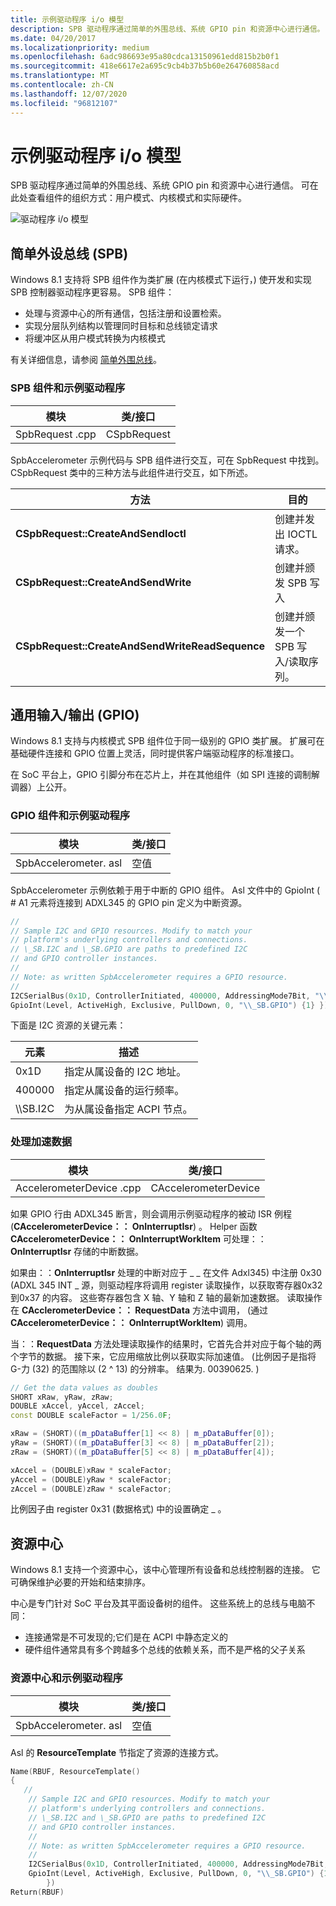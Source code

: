 ```yaml
---
title: 示例驱动程序 i/o 模型
description: SPB 驱动程序通过简单的外围总线、系统 GPIO pin 和资源中心进行通信。 可在此处了解如何在用户模式、内核模式和实际硬件中组织组件。
ms.date: 04/20/2017
ms.localizationpriority: medium
ms.openlocfilehash: 6adc986693e95a80cdca13150961edd815b2b0f1
ms.sourcegitcommit: 418e6617e2a695c9cb4b37b5b60e264760858acd
ms.translationtype: MT
ms.contentlocale: zh-CN
ms.lasthandoff: 12/07/2020
ms.locfileid: "96812107"
---
```

# <a name="sample-driver-io-model"></a>示例驱动程序 i/o 模型


SPB 驱动程序通过简单的外围总线、系统 GPIO pin 和资源中心进行通信。 可在此处查看组件的组织方式：用户模式、内核模式和实际硬件。

![驱动程序 i/o 模型](images/io.png)

## <a name="simple-peripheral-bus-spb"></a>简单外设总线 (SPB)


Windows 8.1 支持将 SPB 组件作为类扩展 (在内核模式下运行，) 使开发和实现 SPB 控制器驱动程序更容易。 SPB 组件：

-   处理与资源中心的所有通信，包括注册和设置检索。
-   实现分层队列结构以管理同时目标和总线锁定请求
-   将缓冲区从用户模式转换为内核模式

有关详细信息，请参阅 [简单外围总线](/windows-hardware/design/component-guidelines/simple-peripheral-bus--spb-)。

### <a name="spb-component-and-the-sample-driver"></a>SPB 组件和示例驱动程序

| 模块         | 类/接口 |
|----------------|-----------------|
| SpbRequest .cpp | CSpbRequest     |

 

SpbAccelerometer 示例代码与 SPB 组件进行交互，可在 SpbRequest 中找到。 CSpbRequest 类中的三种方法与此组件进行交互，如下所述。

| 方法                                          | 目的                                       |
|-------------------------------------------------|-----------------------------------------------|
| **CSpbRequest::CreateAndSendIoctl**             | 创建并发出 IOCTL 请求。          |
| **CSpbRequest::CreateAndSendWrite**             | 创建并颁发 SPB 写入               |
| **CSpbRequest::CreateAndSendWriteReadSequence** | 创建并颁发一个 SPB 写入/读取序列。 |

 

## <a name="general-purpose-inputoutput-gpio"></a>通用输入/输出 (GPIO) 

Windows 8.1 支持与内核模式 SPB 组件位于同一级别的 GPIO 类扩展。 扩展可在基础硬件连接和 GPIO 位置上灵活，同时提供客户端驱动程序的标准接口。

在 SoC 平台上，GPIO 引脚分布在芯片上，并在其他组件（如 SPI 连接的调制解调器）上公开。

### <a name="the-gpio-component-and-the-sample-driver"></a>GPIO 组件和示例驱动程序

| 模块               | 类/接口 |
|----------------------|-----------------|
| SpbAccelerometer. asl | 空值             |

 

SpbAccelerometer 示例依赖于用于中断的 GPIO 组件。 Asl 文件中的 GpioInt ( # A1 元素将连接到 ADXL345 的 GPIO pin 定义为中断资源。

```cpp
//
// Sample I2C and GPIO resources. Modify to match your
// platform's underlying controllers and connections.
// \_SB.I2C and \_SB.GPIO are paths to predefined I2C
// and GPIO controller instances.
//
// Note: as written SpbAccelerometer requires a GPIO resource.
//
I2CSerialBus(0x1D, ControllerInitiated, 400000, AddressingMode7Bit, "\\_SB.I2C", , )
GpioInt(Level, ActiveHigh, Exclusive, PullDown, 0, "\\_SB.GPIO") {1} })
```

下面是 I2C 资源的关键元素：

| 元素    | 描述                                             |
|------------|---------------------------------------------------------|
| 0x1D       | 指定从属设备的 I2C 地址。         |
| 400000     | 指定从属设备的运行频率。 |
| \\\\SB.I2C | 为从属设备指定 ACPI 节点。           |

 

### <a name="processing-acceleration-data"></a>处理加速数据

| 模块                  | 类/接口      |
|-------------------------|----------------------|
| AccelerometerDevice .cpp | CAccelerometerDevice |

 

如果 GPIO 行由 ADXL345 断言，则会调用示例驱动程序的被动 ISR 例程 (**CAccelerometerDevice：： OnInterruptIsr**) 。 Helper 函数 **CAccelerometerDevice：： OnInterruptWorkItem** 可处理：：**OnInterruptIsr** 存储的中断数据。

如果由：：**OnInterruptIsr** 处理的中断对应于 \_ \_ 在文件 Adxl345) 中注册 0x30 (ADXL 345 INT \_ 源，则驱动程序将调用 register 读取操作，以获取寄存器0x32 到0x37 的内容。 这些寄存器包含 X 轴、Y 轴和 Z 轴的最新加速数据。 读取操作在 **CAcclerometerDevice：： RequestData** 方法中调用， (通过 **CAccelerometerDevice：： OnInterruptWorkItem**) 调用。

当：：**RequestData** 方法处理读取操作的结果时，它首先合并对应于每个轴的两个字节的数据。 接下来，它应用缩放比例以获取实际加速值。  (比例因子是指将 G-力 (32) 的范围除以 (2 ^ 13) 的分辨率。 结果为. 00390625. ) 

```cpp
// Get the data values as doubles
SHORT xRaw, yRaw, zRaw;
DOUBLE xAccel, yAccel, zAccel;
const DOUBLE scaleFactor = 1/256.0F;

xRaw = (SHORT)((m_pDataBuffer[1] << 8) | m_pDataBuffer[0]);
yRaw = (SHORT)((m_pDataBuffer[3] << 8) | m_pDataBuffer[2]);
zRaw = (SHORT)((m_pDataBuffer[5] << 8) | m_pDataBuffer[4]);

xAccel = (DOUBLE)xRaw * scaleFactor;
yAccel = (DOUBLE)yRaw * scaleFactor;
zAccel = (DOUBLE)zRaw * scaleFactor;
```

比例因子由 register 0x31 (数据格式) 中的设置确定 \_ 。

## <a name="resource-hub"></a>资源中心

Windows 8.1 支持一个资源中心，该中心管理所有设备和总线控制器的连接。 它可确保维护必要的开始和结束排序。

中心是专门针对 SoC 平台及其平面设备树的组件。 这些系统上的总线与电脑不同：

-   连接通常是不可发现的;它们是在 ACPI 中静态定义的
-   硬件组件通常具有多个跨越多个总线的依赖关系，而不是严格的父子关系

### <a name="resource-hub-and-the-sample-driver"></a>资源中心和示例驱动程序

| 模块               | 类/接口 |
|----------------------|-----------------|
| SpbAccelerometer. asl | 空值             |

 

Asl 的 **ResourceTemplate** 节指定了资源的连接方式。

```cpp
Name(RBUF, ResourceTemplate()
{
   //
    // Sample I2C and GPIO resources. Modify to match your
    // platform's underlying controllers and connections.
    // \_SB.I2C and \_SB.GPIO are paths to predefined I2C
    // and GPIO controller instances.
    //
    // Note: as written SpbAccelerometer requires a GPIO resource.
    //
    I2CSerialBus(0x1D, ControllerInitiated, 400000, AddressingMode7Bit, "\\_SB.I2C", , )
    GpioInt(Level, ActiveHigh, Exclusive, PullDown, 0, "\\_SB.GPIO") {1}
        })
Return(RBUF)
```

 

